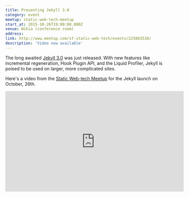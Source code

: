 ```yaml
---
title: Presenting Jekyll 3.0
category: event
meetup: static-web-tech-meetup
start_at: 2015-10-26T19:00:00.000Z
venue: Wikia (conference room)
address:
link: http://www.meetup.com/sf-static-web-tech/events/225883510/
description: 'Video now available'
---
```

The long awaited [Jekyll 3.0](http://jekyllrb.com/news/2015/10/26/jekyll-3-0-released/) was just released. With new features like incremental regeneration, Hook Plugin API, and the Liquid Profiler, Jekyll is poised to be used on larger, more complicated sites.

Here's a video from the [Static Web-tech Meetup](http://www.staticwebtech.com/presentations/launching-jekyll-3.0/) for the Jekyll launch on October, 26th.

<div class="embed-container">
<iframe width="560" height="315" src="https://www.youtube.com/embed/sPZK8w55cBQ" frameborder="0" allowfullscreen></iframe>
</div>


